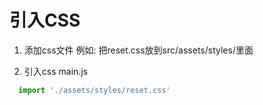 # 引入CSS
1. 添加css文件
  例如: 把reset.css放到src/assets/styles/里面

2. 引入css
main.js
``` js
  import './assets/styles/reset.css'
```

